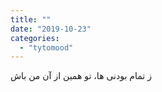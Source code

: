 ```yaml
---
title: ""
date: "2019-10-23"
categories: 
  - "tytomood"
---
```


ز تمام بودنی ها، تو همین از آن من باش
